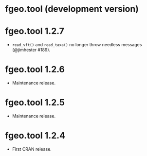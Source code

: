 # fgeo.tool (development version)

# fgeo.tool 1.2.7

* `read_vft()` and `read_taxa()` no longer throw needless messages (@jimhester
#189).

# fgeo.tool 1.2.6

* Maintenance release.

# fgeo.tool 1.2.5

* Maintenance release.

# fgeo.tool 1.2.4

* First CRAN release.
